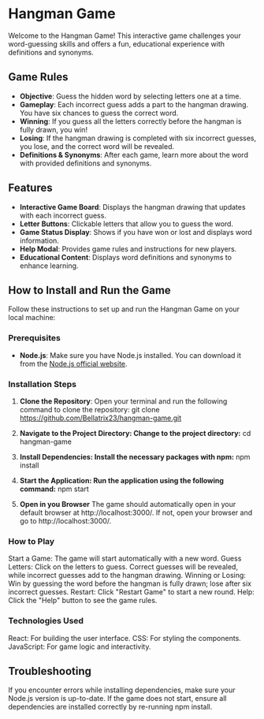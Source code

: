 # Hangman Game

Welcome to the Hangman Game! This interactive game challenges your word-guessing skills and offers a fun, educational experience with definitions and synonyms.

## Game Rules

- **Objective**: Guess the hidden word by selecting letters one at a time.
- **Gameplay**: Each incorrect guess adds a part to the hangman drawing. You have six chances to guess the correct word.
- **Winning**: If you guess all the letters correctly before the hangman is fully drawn, you win!
- **Losing**: If the hangman drawing is completed with six incorrect guesses, you lose, and the correct word will be revealed.
- **Definitions & Synonyms**: After each game, learn more about the word with provided definitions and synonyms.

## Features

- **Interactive Game Board**: Displays the hangman drawing that updates with each incorrect guess.
- **Letter Buttons**: Clickable letters that allow you to guess the word.
- **Game Status Display**: Shows if you have won or lost and displays word information.
- **Help Modal**: Provides game rules and instructions for new players.
- **Educational Content**: Displays word definitions and synonyms to enhance learning.

## How to Install and Run the Game

Follow these instructions to set up and run the Hangman Game on your local machine:

### Prerequisites

- **Node.js**: Make sure you have Node.js installed. You can download it from the [Node.js official website](https://nodejs.org/).

### Installation Steps

1. **Clone the Repository**:
   Open your terminal and run the following command to clone the repository:
   git clone https://github.com/Bellatrix23/hangman-game.git

2. **Navigate to the Project Directory: Change to the project directory:**
   cd hangman-game

3. **Install Dependencies: Install the necessary packages with npm:**
   npm install

4. **Start the Application: Run the application using the following command:**
   npm start

5. **Open in you Browser**
   The game should automatically open in your default browser at http://localhost:3000/.
   If not, open your browser and go to http://localhost:3000/.

### How to Play

Start a Game: The game will start automatically with a new word.
Guess Letters: Click on the letters to guess. Correct guesses will be revealed, while incorrect guesses add to the hangman drawing.
Winning or Losing: Win by guessing the word before the hangman is fully drawn; lose after six incorrect guesses.
Restart: Click "Restart Game" to start a new round.
Help: Click the "Help" button to see the game rules.

### Technologies Used

React: For building the user interface.
CSS: For styling the components.
JavaScript: For game logic and interactivity.

## Troubleshooting

If you encounter errors while installing dependencies, make sure your Node.js version is up-to-date.
If the game does not start, ensure all dependencies are installed correctly by re-running npm install.

